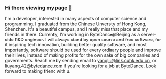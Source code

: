 ### Hi there viewing my page 👋

<!--
**L-kcirtaP/L-kcirtap** is a ✨ _special_ ✨ repository because its `README.md` (this file) appears on your GitHub profile.

Here are some ideas to get you started:

- 🔭 I’m currently working on ...
- 🌱 I’m currently learning ...
- 👯 I’m looking to collaborate on ...
- 🤔 I’m looking for help with ...
- 💬 Ask me about ...
- 📫 How to reach me: ...
- 😄 Pronouns: ...
- ⚡ Fun fact: ...
-->
I'm a developer, interested in many aspects of computer science and programming.
I graduated from the Chinese Unversity of Hong Kong, Shenzhen. It's a beautiful campus, and I really miss that place and my friends in there. Currently, I'm working in ByteDance@Beijing as a server-side R&D engineer.
I will always stand by open source and free software, for it inspiring tech innovation, building better quality software, and most importantly, software should be used for every ordinary people and improve their lives, instead of making profits for the own sake of big companies and governments.
Reach me by sending email to yangliu@link.cuhk.edu.cn, or liuyang.42@bytedance.com if you're looking for a job at ByteDance.
Look forward to making friend with u.
